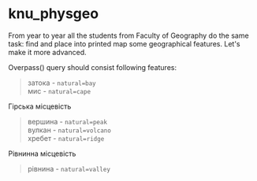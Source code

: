 # knu_physgeo
From year to year all the students from Faculty of Geography do the same task: find and place into printed map some geographical features. Let's make it more advanced.


Overpass() query should consist following features:

> затока - `natural=bay`  
> мис - `natural=cape`


Гірська місцевість  
> вершина - `natural=peak`  
> вулкан - `natural=volcano`  
> хребет - `natural=ridge`  

Рівнинна місцевість  
> рівнина - `natural=valley`  
